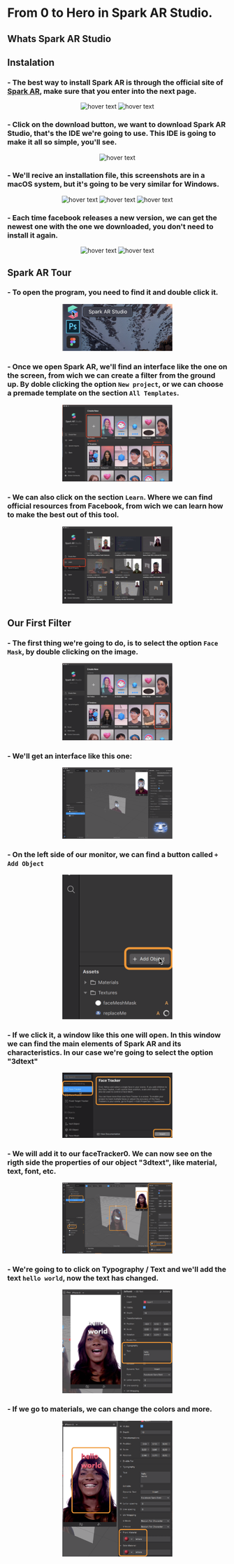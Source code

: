# From 0 to Hero in Spark AR Studio.

## Whats Spark AR Studio

## Instalation


### - The best way to install Spark AR is through the official site of <a href="https://sparkar.facebook.com/ar-studio/">Spark AR</a>, make sure that you enter into the next page.

<p align="center">
  <img src="https://scontent.fmex28-1.fna.fbcdn.net/v/t1.0-9/126960393_3623312641081717_5452165124711328985_o.jpg?_nc_cat=106&ccb=2&_nc_sid=0debeb&_nc_eui2=AeHZGtMOWcxhC0XhraUwDR04CWDYxCpUX0EJYNjEKlRfQRAxZUvmnLeqJjiUIsE--y-5Dk_75UWprGLrxnTe2hp7&_nc_ohc=iRQTLNBPtRUAX8iY7sk&_nc_ht=scontent.fmex28-1.fna&oh=a0205bdb078e0c48f4950bd3f9eaa6dd&oe=5FE4AFBC" width="50%" title="hover text">
  <img src="https://scontent.fmex28-1.fna.fbcdn.net/v/t1.0-9/127222249_3623312734415041_3586981490384962_o.jpg?_nc_cat=103&ccb=2&_nc_sid=0debeb&_nc_eui2=AeH6rlR0RtCYyUUGKX3bxNiWb8kqzEj0WypvySrMSPRbKm6jMqYE37WT7LC557FrELT-Snugf7gTKSz271ca8pNq&_nc_ohc=ii5IkfNRxAUAX89Uil5&_nc_ht=scontent.fmex28-1.fna&oh=1b94e5e4787de1cd2838c201ba0a9eb1&oe=5FE50273" width="50%" title="hover text">
</p> 

### - Click on the download button, we want to download Spark AR Studio, that's the IDE we're going to use. This IDE is going to make it all so simple, you'll see. 

<p align="center">
<img src="https://scontent.fmex28-1.fna.fbcdn.net/v/t1.0-9/126857463_3623312654415049_3692519349257280835_o.jpg?_nc_cat=103&ccb=2&_nc_sid=0debeb&_nc_eui2=AeGcwNpCVJP0dyAYN9weyRH9NmlnjWYBKig2aWeNZgEqKO_S4ntxS3z4MrCTa-k1RVF8p0w-HcwcFAZ_PX1ZXeCy&_nc_ohc=7-pmof_GfpgAX_Poe2M&_nc_ht=scontent.fmex28-1.fna&oh=bf23072ae5b888e7608399b2779b3b8b&oe=5FE448CB" width="50%" title="hover text">
</p> 

### - We'll recive an installation file, this screenshots are in a macOS system, but it's going to be very similar for Windows.

<p align="center">
<img src="https://scontent.fmex28-1.fna.fbcdn.net/v/t1.0-9/126885078_3623312611081720_3596400700792248055_o.jpg?_nc_cat=103&ccb=2&_nc_sid=0debeb&_nc_eui2=AeG-Uj3ihAYSRZBs8x4gsoziE1_CaZ5IVtoTX8JpnkhW2tyDukklUiFcYbVKkJ21-13Qzw5C3ZfyIrjf-l4nA_3t&_nc_ohc=jLHQY9tRkHcAX-Khr5j&_nc_ht=scontent.fmex28-1.fna&oh=673edbe040049b6036645eb1e4633f1d&oe=5FE46D15" width="50%" title="hover text">
<img src="https://scontent.fmex28-1.fna.fbcdn.net/v/t1.0-9/127887680_3623312581081723_1097289638704730477_o.jpg?_nc_cat=109&ccb=2&_nc_sid=0debeb&_nc_eui2=AeHsbCjQUV5ri8wkj_8I44w0vyw3jnyZ0Du_LDeOfJnQO-XowgCt-MK2LPIWG3K0NotqKsImphE9ZbWF7n_fluSX&_nc_ohc=iRTAs5XfxdUAX8C5T2J&_nc_ht=scontent.fmex28-1.fna&oh=d1f22536b2b22f105ceb83ad1a25e75d&oe=5FE2ADCE" width="50%" title="hover text">
<img src="https://scontent.fmex28-1.fna.fbcdn.net/v/t1.0-9/126409509_3623312564415058_5022380160202443500_n.jpg?_nc_cat=110&ccb=2&_nc_sid=0debeb&_nc_eui2=AeGH9M4vYd-_phFAJP0GxjPXh7Zw9KOrMMGHtnD0o6swwWGeb9YTJCjLeNI3Sf3YurxWL8hsMrbAmRto2uSRyBCD&_nc_ohc=2ra1w8F7Za0AX_GqY4g&_nc_ht=scontent.fmex28-1.fna&oh=45985f0f557464221eb8af787d7bf271&oe=5FE46A91" width="50%" title="hover text">
</p> 

### - Each time facebook releases a new version, we can get the newest one with the one we downloaded, you don't need to install it again.

<p align="center">
<img src="https://scontent.fmex28-1.fna.fbcdn.net/v/l/t1.0-9/126863002_3623312584415056_7547696192321927761_n.jpg?_nc_cat=104&ccb=2&_nc_sid=0debeb&_nc_eui2=AeEkL25duK2e8LfgIHa-_uSyWWYWJ_vhNNNZZhYn--E00_uipsLFpJW-_ArW2WOkvT2QMQWkOtifM_14gyXGXazl&_nc_ohc=FynudqrtobYAX-xlTLA&_nc_ht=scontent.fmex28-1.fna&oh=7acac1f6ec38cd71737834737c77ef66&oe=5FE557A7" width="50%" title="hover text">
<img src="https://scontent.fmex28-1.fna.fbcdn.net/v/t1.0-9/126266478_3623312671081714_3256003376000252517_o.jpg?_nc_cat=100&ccb=2&_nc_sid=0debeb&_nc_eui2=AeHMCE8cSbMCz9RSKi8zDx0Zioi93jIqXsyKiL3eMipezBO3LzZ_APHILewcNx-TnMMMf7cx47FPz5YeylW4088V&_nc_ohc=d9VelXxvkFAAX8pApqt&_nc_ht=scontent.fmex28-1.fna&oh=da437e3f1b704f80b9c10269ceaf262d&oe=5FE5F08E" width="50%" title="hover text">
</p> 

## Spark AR Tour

### - To open the program, you need to find it and double click it.

<p align="center">
<img src="https://github.com/L3ts-H4ck/CommunityChallenge-Spark/blob/master/tutorials/intro-sources/02-intro.png?raw=true" width="50%" title="hover text">
</p> 

### - Once we open Spark AR, we'll find an interface like the one on the screen, from wich we can create a filter from the ground up. By doble clicking the option ```New project```, or we can choose a premade template on the section ```All Templates```.

<p align="center">
<img src="https://github.com/L3ts-H4ck/CommunityChallenge-Spark/blob/master/tutorials/intro-sources/03-intro.png?raw=true" width="50%" title="hover text">
</p> 

### - We can also click on the section ```Learn```. Where we can find official resources from Facebook, from wich we can learn how to make the best out of this tool.

<p align="center">
<img src="https://github.com/L3ts-H4ck/CommunityChallenge-Spark/blob/master/tutorials/intro-sources/04-intro.png?raw=true" width="50%" title="hover text">
</p> 

## Our First Filter

### - The first thing we're going to do, is to select the option ``` Face Mask ```, by double clicking on the image.

<p align="center">
<img src="https://github.com/L3ts-H4ck/CommunityChallenge-Spark/blob/master/tutorials/intro-sources/05-intro.png?raw=true" width="50%" title="hover text">
</p> 

### - We'll get an interface like this one:

<p align="center">
<img src="https://github.com/L3ts-H4ck/CommunityChallenge-Spark/blob/master/tutorials/intro-sources/06-intro.png?raw=true" width="50%" title="hover text">
</p> 

### - On the left side of our monitor, we can find a button called ``` + Add Object ``` 

<p align="center">
<img src="https://github.com/L3ts-H4ck/CommunityChallenge-Spark/blob/master/tutorials/intro-sources/08-intro.png?raw=true" width="50%" title="hover text">
</p> 

### - If we click it, a window like this one will open. In this window we can find the main elements of Spark AR and its characteristics. In our case we're going to select the option "3dtext"

<p align="center">
<img src="https://github.com/L3ts-H4ck/CommunityChallenge-Spark/blob/master/tutorials/intro-sources/09-intro.png?raw=true" width="50%" title="hover text">
</p> 

### - We will add it to our faceTracker0. We can now see on the rigth side the properties of our object "3dtext", like material, text, font, etc.

<p align="center">
<img src="https://github.com/L3ts-H4ck/CommunityChallenge-Spark/blob/master/tutorials/intro-sources/10-intro.png?raw=true" width="50%" title="hover text">
</p> 

### - We're going to to click on Typography / Text and we'll add the text ``` hello world ```, now the text has changed.

<p align="center">
<img src="https://github.com/L3ts-H4ck/CommunityChallenge-Spark/blob/master/tutorials/intro-sources/11-intro.png?raw=true" width="50%" title="hover text">
</p> 

### - If we go to materials, we can change the colors and more.

<p align="center">
<img src="https://github.com/L3ts-H4ck/CommunityChallenge-Spark/blob/master/tutorials/intro-sources/12-intro.png?raw=true" width="50%" title="hover text">
</p> 
